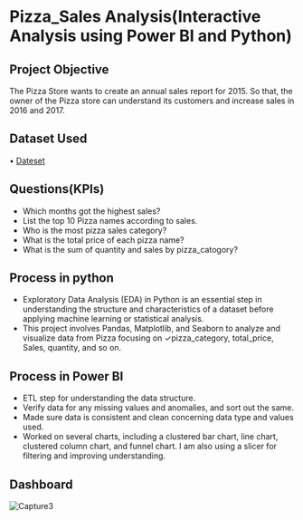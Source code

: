 # Pizza_Sales Analysis(Interactive Analysis using Power BI and Python)

## Project Objective
The Pizza Store wants to create an annual sales report for 2015. So that, the owner of the Pizza store can understand its customers and increase sales in 2016 and 2017.

## Dataset Used
• <a href="https://github.com/alinasingh/Python_projects/blob/main/Pizza_analysis/pizza_sales11.csv">Dateset</a>

## Questions(KPIs)
- Which months got the highest sales?
- List the top 10 Pizza names according to sales.
- Who is the most pizza sales category?
- What is the total price of each pizza name?
- What is the sum of quantity and sales by pizza_catogory?

## Process in python
- Exploratory Data Analysis (EDA) in Python is an essential step in understanding the structure and characteristics of a dataset before applying machine learning or statistical analysis.
- This project involves Pandas, Matplotlib, and Seaborn to analyze and visualize data from Pizza focusing on ✓pizza_category, total_price, Sales, quantity, and so on.

## Process in Power BI
- ETL step for understanding the data structure.
- Verify data for any missing values and anomalies, and sort out the same.
- Made sure data is consistent and clean concerning data type and values used.
- Worked on several charts, including a clustered bar chart, line chart, clustered column chart, and funnel chart. I am also using a slicer for filtering and improving understanding.

## Dashboard
![Capture3](https://github.com/user-attachments/assets/a0a5fe7c-e43c-4fff-ac2b-caee4991f5ca)




